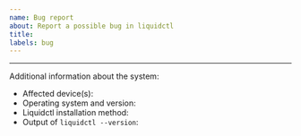 ```yaml
---
name: Bug report
about: Report a possible bug in liquidctl
title: 
labels: bug
---
```


<!--
This is a comment that will not be visible on the final issue.  This and other comments like this will help you provide as much information as possible for us to address the issue.  You can use the "Preview" tab to review how your issue will actually look before posting it.  GitHub issues and comments support a flavor of Markdown; you can find more information at: https://docs.github.com/en/get-started/writing-on-github
-->

<!--
Please start by describing the bug in as much detail as possible.
-->

<!--
Include which commands you executed, what was the expected behavior, and what was observed instead.
-->

<!--
Re-run all commands with the additional --debug flag, and include the complete output.  Use code blocks, delimited by lines with three backticks (```), to the show program invocation and output.
-->

<!--
In code blocks, you can use $ to indicate programs executed under your normal user; # to indicate programs executed under elevation (root/Administrator or sudo); ## to indicate comments that are not part of command output; and, sparingly, ellipsis to indicate suppressed output.
-->

<!--
```
## Any text between lines of three backticks is a code block.  Paste program
## invocations and output in here, or in other blocks like this.

$ liquidctl list --debug
[ ... this is just an example; you should not suppress this output .. ]
```
-->

<!--
Finally, please also fill the form bellow.
-->

---

Additional information about the system:

- Affected device(s)<!--(e.g. Corsair Hydro H100i Pro XT)-->: 
- Operating system and version<!--(e.g. Arch Linux)-->: 
- Liquidctl installation method<!--(e.g. official Arch Linux repository)-->: 
- Output of `liquidctl --version`<!--(e.g. `liquidctl v1.8.1 (Arch Linux; liquidctl 1.8.1-1)`)-->: 

